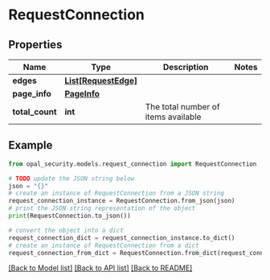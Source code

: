 # RequestConnection


## Properties

Name | Type | Description | Notes
------------ | ------------- | ------------- | -------------
**edges** | [**List[RequestEdge]**](RequestEdge.md) |  | 
**page_info** | [**PageInfo**](PageInfo.md) |  | 
**total_count** | **int** | The total number of items available | 

## Example

```python
from opal_security.models.request_connection import RequestConnection

# TODO update the JSON string below
json = "{}"
# create an instance of RequestConnection from a JSON string
request_connection_instance = RequestConnection.from_json(json)
# print the JSON string representation of the object
print(RequestConnection.to_json())

# convert the object into a dict
request_connection_dict = request_connection_instance.to_dict()
# create an instance of RequestConnection from a dict
request_connection_from_dict = RequestConnection.from_dict(request_connection_dict)
```
[[Back to Model list]](../README.md#documentation-for-models) [[Back to API list]](../README.md#documentation-for-api-endpoints) [[Back to README]](../README.md)


